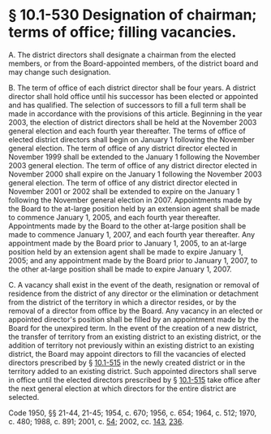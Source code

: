 # § 10.1-530 Designation of chairman; terms of office; filling vacancies.

<p>A. The district directors shall designate a chairman from the elected members, or from the Board-appointed members, of the district board and may change such designation.</p><p>B. The term of office of each district director shall be four years. A district director shall hold office until his successor has been elected or appointed and has qualified. The selection of successors to fill a full term shall be made in accordance with the provisions of this article. Beginning in the year 2003, the election of district directors shall be held at the November 2003 general election and each fourth year thereafter. The terms of office of elected district directors shall begin on January 1 following the November general election. The term of office of any district director elected in November 1999 shall be extended to the January 1 following the November 2003 general election. The term of office of any district director elected in November 2000 shall expire on the January 1 following the November 2003 general election. The term of office of any district director elected in November 2001 or 2002 shall be extended to expire on the January 1 following the November general election in 2007. Appointments made by the Board to the at-large position held by an extension agent shall be made to commence January 1, 2005, and each fourth year thereafter. Appointments made by the Board to the other at-large position shall be made to commence January 1, 2007, and each fourth year thereafter. Any appointment made by the Board prior to January 1, 2005, to an at-large position held by an extension agent shall be made to expire January 1, 2005; and any appointment made by the Board prior to January 1, 2007, to the other at-large position shall be made to expire January 1, 2007.</p><p>C. A vacancy shall exist in the event of the death, resignation or removal of residence from the district of any director or the elimination or detachment from the district of the territory in which a director resides, or by the removal of a director from office by the Board. Any vacancy in an elected or appointed director's position shall be filled by an appointment made by the Board for the unexpired term. In the event of the creation of a new district, the transfer of territory from an existing district to an existing district, or the addition of territory not previously within an existing district to an existing district, the Board may appoint directors to fill the vacancies of elected directors prescribed by § <a href='http://law.lis.virginia.gov/vacode/10.1-515/'>10.1-515</a> in the newly created district or in the territory added to an existing district. Such appointed directors shall serve in office until the elected directors prescribed by § <a href='http://law.lis.virginia.gov/vacode/10.1-515/'>10.1-515</a> take office after the next general election at which directors for the entire district are selected.</p><p>Code 1950, §§ 21-44, 21-45; 1954, c. 670; 1956, c. 654; 1964, c. 512; 1970, c. 480; 1988, c. 891; 2001, c. <a href='http://lis.virginia.gov/cgi-bin/legp604.exe?011+ful+CHAP0054'>54</a>; 2002, cc. <a href='http://lis.virginia.gov/cgi-bin/legp604.exe?021+ful+CHAP0143'>143</a>, <a href='http://lis.virginia.gov/cgi-bin/legp604.exe?021+ful+CHAP0236'>236</a>.</p>